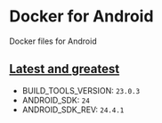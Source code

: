 # Docker for Android
Docker files for Android

## [Latest and greatest](/Dockerfile)
 * BUILD_TOOLS_VERSION: `23.0.3`
 * ANDROID_SDK: `24`
 * ANDROID_SDK_REV: `24.4.1`
